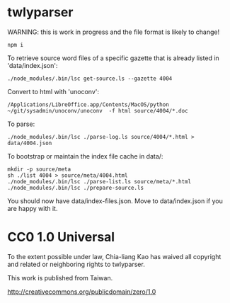 twlyparser
============

WARNING: this is work in progress and the file format is likely to change!

```
npm i
```

To retrieve source word files of a specific gazette that is already listed in
'data/index.json':

```
./node_modules/.bin/lsc get-source.ls --gazette 4004

```

Convert to html with 'unoconv':

```
/Applications/LibreOffice.app/Contents/MacOS/python ~/git/sysadmin/unoconv/unoconv  -f html source/4004/*.doc
```

To parse:

```
./node_modules/.bin/lsc ./parse-log.ls source/4004/*.html > data/4004.json
```


To bootstrap or maintain the index file cache in data/:

```
mkdir -p source/meta
sh ./list 4004 > source/meta/4004.html
./node_modules/.bin/lsc ./parse-list.ls source/meta/*.html
./node_modules/.bin/lsc ./prepare-source.ls
```

You should now have data/index-files.json.  Move to data/index.json if you are
happy with it.

# CC0 1.0 Universal

To the extent possible under law, Chia-liang Kao has waived all copyright
and related or neighboring rights to twlyparser.

This work is published from Taiwan.

http://creativecommons.org/publicdomain/zero/1.0
